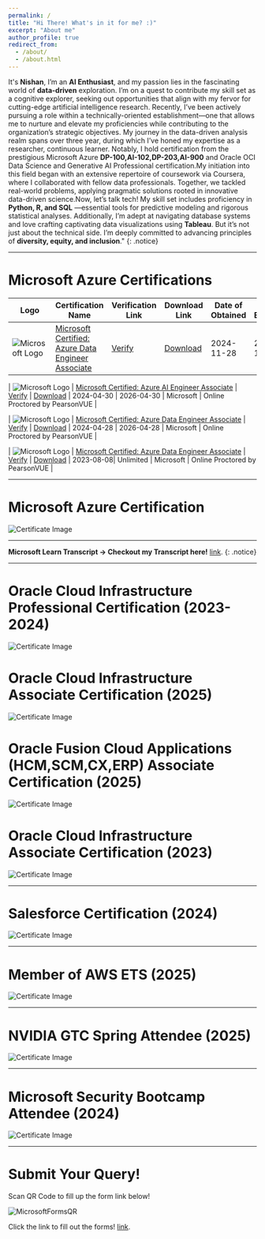 ```yaml
---
permalink: /
title: "Hi There! What's in it for me? :)"
excerpt: "About me"
author_profile: true
redirect_from: 
  - /about/
  - /about.html
---
```

It's **Nishan**, I’m an **AI Enthusiast**, and my passion lies in the fascinating world of **data-driven** exploration. I’m on a quest to contribute my skill set as a cognitive explorer, seeking out opportunities that align with my fervor for cutting-edge artificial intelligence research. Recently, I’ve been actively pursuing a role within a technically-oriented establishment—one that allows me to nurture and elevate my proficiencies while contributing to the organization’s strategic objectives. My journey in the data-driven analysis realm spans over three year, during which I’ve honed my expertise as a researcher, continuous learner. Notably, I hold certification from the prestigious Microsoft Azure **DP-100,AI-102,DP-203,AI-900** and Oracle OCI Data Science and Generative AI Professional certification.My initiation into this field began with an extensive repertoire of coursework via Coursera, where I collaborated with fellow data professionals. Together, we tackled real-world problems, applying pragmatic solutions rooted in innovative data-driven science.Now, let’s talk tech! My skill set includes proficiency in **Python, R, and SQL** —essential tools for predictive modeling and rigorous statistical analyses. Additionally, I’m adept at navigating database systems and love crafting captivating data visualizations using **Tableau**. But it’s not just about the technical side. I’m deeply committed to advancing principles of **diversity, equity, and inclusion**."
{: .notice}

---
# Microsoft Azure Certifications

| Logo | Certification Name | Verification Link | Download Link | Date of Obtained | Date of Expiration | Organization | Exam Provider |
|------|--------------------|-------------------|---------------|---------------|-----------------|--------------|--------|
| ![Microsoft Logo](/files/microsoft/mslogos/azure-data-engineer-associate-600x600.png) | [Microsoft Certified: Azure Data Engineer Associate](https://learn.microsoft.com/en-us/users/smgazzaliarafatnishan-4645/credentials/cc036a4b7affc9ae) | [Verify](https://learn.microsoft.com/en-us/users/smgazzaliarafatnishan-4645/credentials/cc036a4b7affc9ae) | [Download](/files/microsoft/microsft_azure_data_engineer_associate_dp_203_certificate.png) | 2024-11-28 | 2025-11-28 | Microsoft | Online Proctored by PearsonVUE |

| ![Microsoft Logo](/files/microsoft/mslogos/azure-ai-engineer-associate-600x600.png) | [Microsoft Certified: Azure AI Engineer Associate](https://learn.microsoft.com/en-us/users/SMGazzaliArafatNishan-4645/credentials/CAB2713E62F9049A) | [Verify](https://learn.microsoft.com/en-us/users/smgazzaliarafatnishan-4645/credentials/cab2713e62f9049a) | [Download](/files/microsoft/microsft_azure_ai_engineer_associate_ai_102_certificate.png) | 2024-04-30 | 2026-04-30 | Microsoft | Online Proctored by PearsonVUE |

| ![Microsoft Logo](/files/microsoft/mslogos/azure-data-scientist-associate-600x600.png) | [Microsoft Certified: Azure Data Engineer Associate](https://learn.microsoft.com/en-us/users/smgazzaliarafatnishan-4645/credentials/a2c48d4c8739efa2) | [Verify](https://learn.microsoft.com/en-us/users/smgazzaliarafatnishan-4645/credentials/a2c48d4c8739efa2) | [Download](/files/microsoft/microsft_azure_data_engineer_associate_dp_203_certificate.png) | 2024-04-28 | 2026-04-28 | Microsoft | Online Proctored by PearsonVUE |

| ![Microsoft Logo](/files/microsoft/mslogos/azure-ai-fundamentals-600x600.png) | [Microsoft Certified: Azure Data Engineer Associate](https://learn.microsoft.com/en-us/users/smgazzaliarafatnishan-4645/credentials/26e51c20de6defe8) | [Verify](https://learn.microsoft.com/en-us/users/smgazzaliarafatnishan-4645/credentials/26e51c20de6defe8) | [Download](/files/microsoft/microsoft_azure_ai_fundamentals_ai_900_certificate.png) | 2023-08-08| Unlimited | Microsoft | Online Proctored by PearsonVUE |



---
# Microsoft Azure Certification
![Certificate Image](/files/microsoft/microsoft_cert_merge.png)

---
**Microsoft Learn Transcript -> Checkout my Transcript here!** [link](https://learn.microsoft.com/en-us/users/smgazzaliarafatnishan-4645/transcript/d5y6ghp168eyero "Microsoft Learn Transcript").
{: .notice}

---
# Oracle Cloud Infrastructure Professional Certification (2023-2024)
![Certificate Image](/files/oracle/oci_professional_certification.png)

# Oracle Cloud Infrastructure Associate Certification (2025)
![Certificate Image](/files/oracle/oci_2025_associate_cert.png)

# Oracle Fusion Cloud Applications (HCM,SCM,CX,ERP) Associate Certification (2025)
![Certificate Image](/files/oracle/oracle_fusion_cloud_applications_2025_associate_cert_hcm_erp_cx_scm.png)

# Oracle Cloud Infrastructure Associate Certification (2023)
![Certificate Image](/files/oracle/oci_2023_foundation_associate_certifications.png)

---
# Salesforce Certification (2024)
![Certificate Image](/files/salesforce/Badge_SF-Certified_AI-Associate.png)

---
# Member of AWS ETS (2025)
![Certificate Image](/files/aws/aws_ets_membership.png)

---
# NVIDIA GTC Spring Attendee (2025)
![Certificate Image](/files/nvidia/nvidia_gtc_attendee.jpg)

---
# Microsoft Security Bootcamp Attendee (2024)
![Certificate Image](/files/microsoft/microsoft_security_bootcamp_2024_attendee.png)

---
# Submit Your Query!
Scan QR Code to fill up the form link below!

![MicrosoftFormsQR](/files/qr/qr.png)

Click the link to fill out the forms!
[link](https://forms.office.com/r/1S5HQET81s "Fillout Microsoft Forms!").




